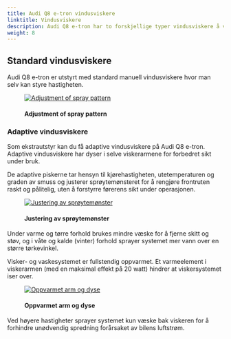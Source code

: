 ```yaml
---
title: Audi Q8 e-tron vindusviskere
linktitle: Vindusviskere
description: Audi Q8 e-tron har to forskjellige typer vindusviskere å velge mellom.
weight: 8
---
```

<!-- markdownlint-disable MD033 -->
## Standard vindusviskere

Audi Q8 e-tron er utstyrt med standard manuell vindusviskere hvor man selv kan styre hastigheten.

<figure>
    <a href="https://media.electrichasgoneaudi.net/multimedia/models/e-tron/technology/wipers/wipers_1.jpg">
        <img src="https://media.electrichasgoneaudi.net/multimedia/models/e-tron/technology/wipers/wipers_1s.jpg"
        alt="Adjustment of spray pattern" title="Adjustment of spray pattern">
    </a>
    <figcaption><h4>Adjustment of spray pattern</h4></figcaption>
</figure>

### Adaptive vindusviskere

Som ekstrautstyr kan du få adaptive vindusviskere på Audi Q8 e-tron. Adaptive vindusviskere har dyser i selve viskerarmene for forbedret sikt under bruk.

De adaptive piskerne tar hensyn til kjørehastigheten, utetemperaturen og graden av smuss og justerer sprøytemønsteret for å rengjøre frontruten raskt og pålitelig, uten å forstyrre førerens sikt under operasjonen.

<figure>
    <a href="https://media.electrichasgoneaudi.net/multimedia/models/e-tron/technology/wipers/adaptive1.jpg">
        <img src="https://media.electrichasgoneaudi.net/multimedia/models/e-tron/technology/wipers/adaptive1.jpg"
        alt="Justering av sprøytemønster" title="Justering av sprøytemønster">
    </a>
    <figcaption><h4>Justering av sprøytemønster</h4></figcaption>
</figure>

Under varme og tørre forhold brukes mindre væske for å fjerne skitt og støv, og i våte og kalde (vinter) forhold sprayer systemet mer vann over en større tørkevinkel.

Visker- og vaskesystemet er fullstendig oppvarmet. Et varmeelement i viskerarmen (med en maksimal effekt på 20 watt) hindrer at viskersystemet iser over.

<figure>
    <a href="https://media.electrichasgoneaudi.net/multimedia/models/e-tron/technology/wipers/adaptive1.jpg">
        <img src="https://media.electrichasgoneaudi.net/multimedia/models/e-tron/technology/wipers/adaptive1.jpg"
        alt="Oppvarmet arm og dyse" title="Oppvarmet arm og dyse">
    </a>
    <figcaption><h4>Oppvarmet arm og dyse</h4></figcaption>
</figure>

Ved høyere hastigheter sprayer systemet kun væske bak viskeren for å forhindre unødvendig spredning forårsaket av bilens luftstrøm.
